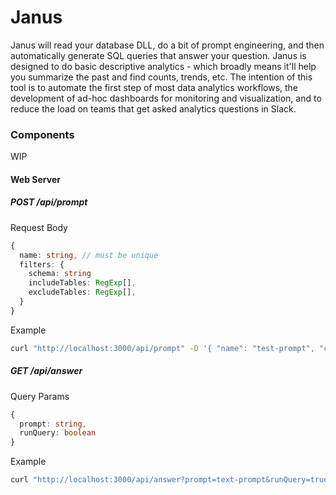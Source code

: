 # Janus

Janus will read your database DLL, do a bit of prompt engineering, and then automatically generate SQL queries that answer your question. Janus is designed to do basic descriptive analytics - which broadly means it'll help you summarize the past and find counts, trends, etc. The intention of this tool is to automate the first step of most data analytics workflows, the development of ad-hoc dashboards for monitoring and visualization, and to reduce the load on teams that get asked analytics questions in Slack. 

### Components
WIP

#### Web Server

##### POST /api/prompt 

Request Body

```typescript
{
  name: string, // must be unique 
  filters: {
    schema: string
    includeTables: RegExp[],
    excludeTables: RegExp[],
  }
}
```

Example

```sh
curl "http://localhost:3000/api/prompt" -D '{ "name": "test-prompt", "connectionURL": "...", "filters": { "schema": "...", "includeTables": [], "excludeTables": [] }  }'
```

##### GET /api/answer

Query Params

```typescript
{
  prompt: string,
  runQuery: boolean 
}
```

Example

```sh
curl "http://localhost:3000/api/answer?prompt=text-prompt&runQuery=true"
```
